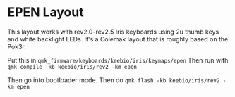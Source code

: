 # EPEN Layout

This layout works with rev2.0-rev2.5 Iris keyboards using 2u thumb keys and white backlight LEDs. It's a Colemak layout that is roughly based on the Pok3r.


Put this in `qmk_firmware/keyboards/keebio/iris/keymaps/epen`
Then run with `qmk compile -kb keebio/iris/rev2 -km epen`

Then go into bootloader mode.
Then do `qmk flash -kb keebio/iris/rev2 -km epen`
